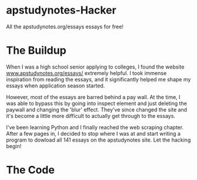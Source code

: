 # apstudynotes-Hacker
All the apstudynotes.org/essays essays for free!

# The Buildup

When I was a high school senior applying to colleges, I found the website www.apstudynotes.org/essays/ extremely helpful.
I took immense inspiration from reading the essays, and it significantly helped me shape my essays when application season started.

However, most of the essays are barred behind a pay wall. At the time, I was able to bypass this by going into inspect element
and just deleting the paywall and changing the 'blur' effect. They've since changed the site and it's become a little more difficult
to actually get through to the essays.

I've been learning Python and I finally reached the web scraping chapter. After a few pages in, I decided to stop where I
was at and start writing a program to dowload all 141 essays on the apstudynotes site. Let the hacking begin!

# The Code
